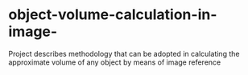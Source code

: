 # object-volume-calculation-in-image-
Project describes methodology that can be adopted in calculating the approximate volume of any object by means of image reference
